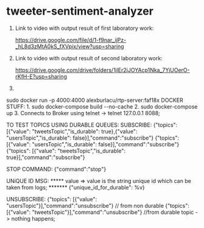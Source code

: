 # tweeter-sentiment-analyzer

1. Link to video with output result of first laboratory work:

    https://drive.google.com/file/d/1-f9nar_ijPz-_hL8d3zMtA0kS_fXVpix/view?usp=sharing



2. Link to video with output result of second laboratory work:

   https://drive.google.com/drive/folders/1jlEr2jJOYAcp1Nka_7YiUOerO-rKfH-E?usp=sharing


3.
sudo docker run -p 4000:4000 alexburlacu/rtp-server:faf18x
   DOCKER STUFF:
      1. sudo docker-compose build --no-cache
      2. sudo docker-compose up
      3. Connects to Broker using telnet -> telnet 127.0.0.1 8088;



   TO TEST TOPICS USING DURABLE QUEUES:
   SUBSCRIBE:
      {"topics": [{"value": "tweetsTopic","is_durable": true},{"value": "usersTopic","is_durable": false}],"command":"subscribe"}
       {"topics": [{"value": "usersTopic","is_durable": false}],"command":"subscribe"}
       {"topics": [{"value": "tweetsTopic","is_durable": true}],"command":"subscribe"}
   
   STOP COMMAND:
      {"command":"stop"}
   
   UNiQUE ID MSG:
     ***** value => value is the string unique id which can be taken from logs; *******
                        {"unique_id_for_durable": %v} 

   
   UNSUBSCRIBE:
      {"topics": [{"value": "usersTopic"}],"command":"unsubscribe"} // from non durable
      {"topics": [{"value": "tweetsTopic"}],"command":"unsubscribe"} //from durable topic -> nothing happens; 
